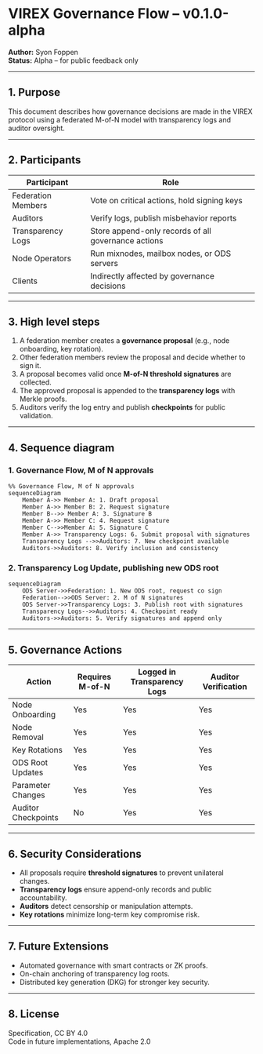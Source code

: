 
# VIREX Governance Flow – v0.1.0-alpha

**Author:** Syon Foppen  
**Status:** Alpha – for public feedback only  

---

## 1. Purpose  

This document describes how governance decisions are made in the VIREX protocol using a federated M-of-N model with transparency logs and auditor oversight.  

---

## 2. Participants  

| Participant            | Role                                                   |
|-------------------------|-------------------------------------------------------|
| Federation Members       | Vote on critical actions, hold signing keys           |
| Auditors                 | Verify logs, publish misbehavior reports              |
| Transparency Logs        | Store append-only records of all governance actions   |
| Node Operators           | Run mixnodes, mailbox nodes, or ODS servers           |
| Clients                  | Indirectly affected by governance decisions           |

---

## 3. High level steps  

1. A federation member creates a **governance proposal** (e.g., node onboarding, key rotation).  
2. Other federation members review the proposal and decide whether to sign it.  
3. A proposal becomes valid once **M-of-N threshold signatures** are collected.  
4. The approved proposal is appended to the **transparency logs** with Merkle proofs.  
5. Auditors verify the log entry and publish **checkpoints** for public validation.  

---

## 4. Sequence diagram  

### 1. Governance Flow, M of N approvals
```MERMAID
%% Governance Flow, M of N approvals
sequenceDiagram
    Member A->> Member A: 1. Draft proposal
    Member A->> Member B: 2. Request signature
    Member B-->> Member A: 3. Signature B
    Member A->> Member C: 4. Request signature
    Member C-->>Member A: 5. Signature C
    Member A->> Transparency Logs: 6. Submit proposal with signatures
    Transparency Logs -->>Auditors: 7. New checkpoint available
    Auditors->>Auditors: 8. Verify inclusion and consistency

```

### 2. Transparency Log Update, publishing new ODS root
```MERMAID
sequenceDiagram
    ODS Server->>Federation: 1. New ODS root, request co sign
    Federation-->>ODS Server: 2. M of N signatures
    ODS Server->>Transparency Logs: 3. Publish root with signatures
    Transparency Logs-->>Auditors: 4. Checkpoint ready
    Auditors->>Auditors: 5. Verify signatures and append only
```

---

## 5. Governance Actions  

| Action                   | Requires M-of-N | Logged in Transparency Logs | Auditor Verification |
|---------------------------|----------------|------------------------------|-----------------------|
| Node Onboarding           | Yes            | Yes                          | Yes                   |
| Node Removal              | Yes            | Yes                          | Yes                   |
| Key Rotations             | Yes            | Yes                          | Yes                   |
| ODS Root Updates          | Yes            | Yes                          | Yes                   |
| Parameter Changes         | Yes            | Yes                          | Yes                   |
| Auditor Checkpoints        | No             | Yes                          | Yes                   |

---

## 6. Security Considerations  

- All proposals require **threshold signatures** to prevent unilateral changes.  
- **Transparency logs** ensure append-only records and public accountability.  
- **Auditors** detect censorship or manipulation attempts.  
- **Key rotations** minimize long-term key compromise risk.  

---

## 7. Future Extensions  

- Automated governance with smart contracts or ZK proofs.  
- On-chain anchoring of transparency log roots.  
- Distributed key generation (DKG) for stronger key security.  

---

## 8. License  

Specification, CC BY 4.0  
Code in future implementations, Apache 2.0  
